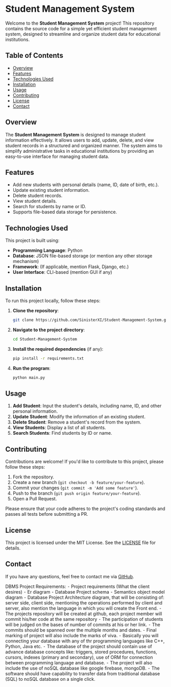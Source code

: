 # Student Management System

Welcome to the **Student Management System** project! This repository contains the source code for a simple yet efficient student management system, designed to streamline and organize student data for educational institutions.

## Table of Contents

- [Overview](#overview)
- [Features](#features)
- [Technologies Used](#technologies-used)
- [Installation](#installation)
- [Usage](#usage)
- [Contributing](#contributing)
- [License](#license)
- [Contact](#contact)

## Overview

The **Student Management System** is designed to manage student information effectively. It allows users to add, update, delete, and view student records in a structured and organized manner. The system aims to simplify administrative tasks in educational institutions by providing an easy-to-use interface for managing student data.

## Features

- Add new students with personal details (name, ID, date of birth, etc.).
- Update existing student information.
- Delete student records.
- View student details.
- Search for students by name or ID.
- Supports file-based data storage for persistence.

## Technologies Used

This project is built using:

- **Programming Language**: Python
- **Database**: JSON file-based storage (or mention any other storage mechanism)
- **Framework**: (If applicable, mention Flask, Django, etc.)
- **User Interface**: CLI-based (mention GUI if any)

## Installation

To run this project locally, follow these steps:

1. **Clone the repository**:
    ```bash
    git clone https://github.com/SinisterXI/Student-Management-System.git
    ```

2. **Navigate to the project directory**:
    ```bash
    cd Student-Management-System
    ```

3. **Install the required dependencies** (if any):
    ```bash
    pip install -r requirements.txt
    ```

4. **Run the program**:
    ```bash
    python main.py
    ```

## Usage

1. **Add Student**: Input the student's details, including name, ID, and other personal information.
2. **Update Student**: Modify the information of an existing student.
3. **Delete Student**: Remove a student's record from the system.
4. **View Students**: Display a list of all students.
5. **Search Students**: Find students by ID or name.

## Contributing

Contributions are welcome! If you'd like to contribute to this project, please follow these steps:

1. Fork the repository.
2. Create a new branch (`git checkout -b feature/your-feature`).
3. Commit your changes (`git commit -m 'Add some feature'`).
4. Push to the branch (`git push origin feature/your-feature`).
5. Open a Pull Request.

Please ensure that your code adheres to the project's coding standards and passes all tests before submitting a PR.

## License

This project is licensed under the MIT License. See the [LICENSE](LICENSE) file for details.

## Contact

If you have any questions, feel free to contact me via [GitHub](https://github.com/SinisterXI).




DBMS Project 
Requirements:
	⁃	Project requirements (What the client desires)
	⁃	Er diagram
	⁃	Database Project schema
	⁃	Semantics object model diagram
	⁃	Database Project Architecture diagram, that will be consisting of: server side, client side, mentioning the operations performed by client and server, also mention the language in which you will create the Front end. 
	⁃	The projects repository will be created at github, each project member will commit his/her code at the same repository
	⁃	The participation of students will be judged on the bases of number of commits at his or her link.
	⁃	The commits should be spanned over the multiple months and dates.
	⁃	Final marking of project will also include the marks of viva.
	⁃	Basically you will connecting your database with any of thr programming languages like C++, Python, Java etc.
	⁃	The database of the project should contain use of advance database concepts like: triggers, stored procedures, functions, cursors, indexes (primary and secondary), use of ORM for connection between programming language and database.
	⁃	The project will also include the use of noSQL database like google firebase, mongoDB. 
	⁃	The software should have capability to transfer data from traditional database (SQL) to noSQL database on a single click.
